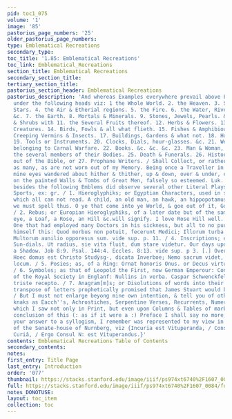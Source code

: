 ```yaml
---
pid: toc1_075
volume: '1'
image: '85'
pastorius_page_numbers: '25'
older_pastorius_page_numbers: 
type: Emblematical Recreations
secondary_type: 
toc_title: '1.85: Emblematical Recreations'
toc_link: Emblematical_Recreations
section_title: Emblematical Recreations
secondary_section_title: 
tertiary_section_title: 
pastorius_section_header: Emblematical Recreations
pastorius_description: 'And whereas Examples everywhere prevail above Precepts, I
  under the following heads viz: 1 the Whole World. 2. the Heaven. 3. Sun, Moon and
  Stars. 4. the Air & Etherial regions. 5. the Fire. 6. the Water, Rivers, Fountains.
  &c. 7. the Earth. 8. Mortals & Minerals. 9. Stones, Jewels, Pearls. &c. 10. Trees
  & Shrubs with 11. the Several Fruits thereof. 12. Herbs & Flowers. 13. Fourfooted
  Creatures. 14. Birds, Fowls & all what flieth. 15. Fishes & Amphibious. 16. Serpents,
  Creeping Vermins & Insects. 17. Buildings, Gardens & what not. 18. Houshold Stuff.
  19. Tools or Instruments. 20. Clocks, Dials, hour-glasses. &c. 21. Weapons & things
  belonging to Carnal Warfare. 22. Books. &c. &c. &c. 23. Man & Woman, as also 24.
  the several members of their Bodies. 25. Death & Funerals. 26. Histories either
  out of the Bible, or 27. Prophane Writers. / Shall Collect, or rather Recollect
  as many, as are not worn out of my Memory. Being once a Traveller in the World,
  mine eyes wandered about hither & thither, up & down, over & under, especially gazing
  on the painted Walls & Tombs of Great Men, falsely so esteemed. Luk. 18:19. and
  besides the following Emblems did observe several other Literal Plays and Ingenious
  Sports, ex: gr. / 1. Hieroglyphiks; or Egyptian Characters, used in stead of words;
  which all can not read. A child, an old man, an hawk, an hippopotamus & a crocodile
  we must spell thus. O ye that come into ye World, & goe out of it, God hates Impudence.
  / 2. Rebus; or Europian Hieroglyphiks, of a later date but of the same kind; an
  eye, a Loaf, a Rose, an Hill &c.will signify. I love Rose Hill well. / 3. Epitaphs;
  One that had employed many Doctors in his sickness, but all to no purpose, made
  himself this: Quod morbus non potuit, fecerunt Medici; Illorum turba me peremit.
  Multorum aunilio opporesus sum. vide sup. p. 11. / 4. Inscriptions; especially over
  Sun-dials. Ut radius, sie vita fluit, dum stare videtur. Our days upon earth are
  a Shadow. Job 8:9. Psal. 144:4. Eccles. 8:13. vide sup. p 3. [.] Over a School-door:
  Hoec domus est Christo Studÿsg-, dicata Inverboe; Nemo sacrum videt, dedecoretue
  locum. / 5. Posies; as, of a Ring: Ornat honoris Onus. or Decus virtute meredum.
  / 6. Symboles; as that of Leopold the First, now German Emperour: Consilio & Industrà.
  of the Royal Society in Englanf: Nullins in verba. Caspar Schwenckfels Nil Christo
  triste recepto. / 7. Anagram[m]s; or Disolutions of words into their elements; this
  transpose of letters prophetically promised that James Stuart would be a Just Master.
  / But I must not enlarge beyong mine own intention, & tell you of other fine Poetical
  knaks as Eacch''s, Achrostiches, Serpentine Verses, Recurrents, Numerals, &c. --
  which I saw not only in Print, but even upon Columns & Tables of marble. S for a
  conclusion of this (: as if it were a :) Preface I shall say no more; desiring only
  your answer to a syllogism, I remember was represented to my view in a glass-window
  of the Senate-house of Nurnberg, viz {Incuria est Vituperanda, / Consul N: est in
  Curiâ, / Ergo Consul N: est Vituperandus.}'
contents: Emblematical Recreations Table of Contents
secondary_contents: 
notes: 
first_entry: Title Page
last_entry: Introduction
order: '077'
thumbnail: https://stacks.stanford.edu/image/iiif/ps974xt6740%2F1607_0084/full/100,/0/default.jpg
full: https://stacks.stanford.edu/image/iiif/ps974xt6740%2F1607_0084/full/full/0/default.jpg
notes_DONOTUSE: 
layout: toc_item
collection: toc
---
```

